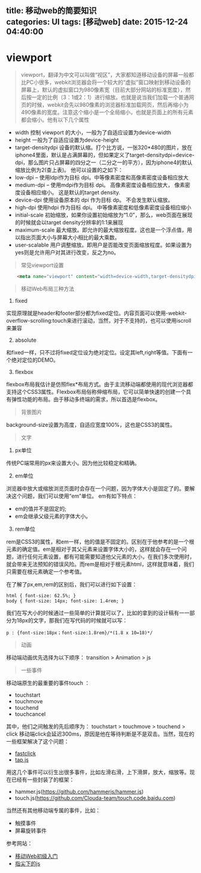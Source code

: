 title: 移动web的简要知识			
categories: UI
tags: [移动web]
date: 2015-12-24 04:40:00
---

# viewport

> viewport，翻译为中文可以叫做“视区”，大家都知道移动设备的屏幕一般都比PC小很多，webkit浏览器会将一个较大的“虚拟”窗口映射到移动设备的屏幕上，默认的虚拟窗口为980像素宽（目前大部分网站的标准宽度），然后按一定的比例（3：1或2：1）进行缩放。也就是说当我们加载一个普通网页的时候，webkit会先以980像素的浏览器标准加载网页，然后再缩小为490像素的宽度。注意这个缩小是一个全局缩小，也就是页面上的所有元素都会缩小。他有以下几个属性
- width 控制 viewport 的大小，一般为了自适应设置为device-width
- height 一般为了自适应设置为device-height
- target-densitydpi 设备的默认缩。打个比方说，一张320*480的图片，放在iphone4里面，默认是占满屏幕的，但如果定义了target-densitydpi=device-dpi，那么图片只占屏幕的四分之一（二分之一的平方），因为iphone4的默认缩放比例为2(查上表)。
他可以设置的之如下：
- low-dpi – 使用ldpi作为目标 dpi。中等像素密度和高像素密度设备相应放大
- medium-dpi – 使用mdpi作为目标 dpi。 高像素密度设备相应放大， 像素密度设备相应缩小。 这是默认的target density.
- device-dpi 使用设备原本的 dpi 作为目标 dp。 不会发生默认缩放。
- high-dpi 使用hdpi 作为目标 dpi。 中等像素密度和低像素密度设备相应缩小
- initial-scale 初始缩放，如果你设置初始缩放为“1.0”，那么，web页面在展现的时候就会以target density分辨率的1:1来展现
- maximum-scale 最大缩放。即允许的最大缩放程度。这也是一个浮点值，用以指出页面大小与屏幕大小相比的最大乘数。
- user-scalable 用户调整缩放。即用户是否能改变页面缩放程度。如果设置为yes则是允许用户对其进行改变，反之为no。

> 常见viewport设置

```html
    <meta name="viewport" content="width=device-width,target-densitydpi=high-dpi,initial-scale=1.0, minimum-scale=1.0, maximum-scale=1.0, user-scalable=no"/>
```

> 移动Web布局三种方法

1. fixed

实现原理就是header和footer部分都为fixed定位。内容页面可以使用-webkit-overflow-scrolling:touch来进行滚动，当然，对于不支持的，也可以使用iscroll来兼容

2. absolute

和fixed一样，只不过将fixed定位设为绝对定位。设定其left,right等值。下面有一个绝对定位的DEMO。

3. flexbox

flexbox布局我估计是仿照flex*布局方式。由于主流移动端都使用的现代浏览器都支持这个CSS3属性。Flexbox布局俗称伸缩布局，它可以简单快速的创建一个具有弹性功能的布局。由于移动多终端的需求，所以首选是flexbox。

> 背景图片

background-size设置为高度，自适应宽度100%，这也是CSS3的属性。

> 文字

1. px单位

传统PC端常用的px来设置大小。因为他比较稳定和精确。

2. em单位

浏览器中放大或缩放浏览页面时会存在一个问题，因为字体大小是固定了的。要解决这个问题，我们可以使用“em”单位。 em有如下特点：
- em的值并不是固定的;
- em会继承父级元素的字体大小。

3. rem单位

rem是CSS3的属性，和em一样，他的值是不固定的。区别在于他参考的是一个根元素的确定值。em是相对于其父元素来设置字体大小的，这样就会存在一个问题，进行任何元素设置，都有可能需要知道他父元素的大小，在我们多次使用时，就会带来无法预知的错误风险。而rem是相对于根元素html，这样就意味着，我们只需要在根元素确定一个参考值。

在了解了px,em,rem的区别后，我们可以进行如下设置：
```
html { font-size: 62.5%; } 
body { font-size: 14px; font-size: 1.4rem; }
```
我们在写大小的时候通过一些简单的计算就可以了，比如的拿到的设计稿有一一部分为18px的文字，那我们在写代码的时候就可以写：
```
p : {font-size:18px；font-size:1.8rem}/*(1.8 x 10=18)*/
```
> 动画

移动端动画优先选择为以下顺序：
transition > Animation > js

> 一些事件

移动端原生的最重要的事件touch ：
- touchstart
- touchmove
- touchend
- touchcancel

其中，他们之间触发的先后顺序为：
touchstart > touchmove > touchend > click
移动端click会延迟300ms，原因是他在等待判断是不是双击。当然，现在的一些框架解决了这个问题：
- [fastclick](https://github.com/ftlabs/fastclick)
- [tap.js](https://github.com/alexgibson/tap.js)

用这几个事件可以衍生出很多事件，比如左滑右滑，上下滑屏，放大，缩放等。现在已经有一些封装了的框架：
- hammer.js(https://github.com/hammerjs/hammer.js)
- touch.js(https://github.com/Clouda-team/touch.code.baidu.com)

当然还有其他移动端专属的事件，比如：
- 触摸事件
- 屏幕旋转事件

参考网站：
- [移动Web初级入门](http://www.cnblogs.com/hacke2/p/4090079.html)
- [指尖下的js](http://www.cnblogs.com/pifoo/archive/2011/05/23/webkit-touch-event-1.html)

